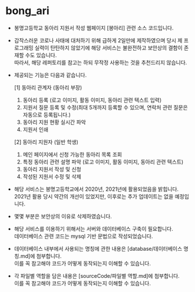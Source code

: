 # bong_ari
* 봉명고등학교 동아리 지원서 작성 웹페이지 [봉아리] 관련 소스 코드입니다.

* 갑작스러운 코로나 사태에 대처하기 위해 급하게 2일만에 제작하였으며 당시 제 프로그래밍 실력이 탄탄하지 않았기에 해당 서비스는 불완전하고 보안상의 결함이 존재할 수도 있습니다.
<br>따라서, 해당 레퍼토리를 참고는 하되 무작정 사용하는 것을 추천드리지 않습니다.
  
* 제공되는 기능은 다음과 같습니다.

  [1] 동아리 관계자 (동아리 부장)
  1) 동아리 등록 (로고 이미지, 활동 이미지, 동아리 관련 텍스트 입력)
  2) 지원서 질문 등록 및 수정(최대 5개까지 등록할 수 있으며, 연락처 관련 질문은 자동으로 등록됩니다.)
  3) 동아리 지원 현황 실시간 파악
  4) 지원서 인쇄

  [2] 동아리 지원자 (일반 학생)
  1) 메인 페이지에서 신청 가능한 동아리 목록 조회
  2) 특정 동아리 관련 설명 파악 (로고 이미지, 활동 이미지, 동아리 관련 텍스트)
  3) 동아리 지원서 작성 및 신청
  4) 작성된 지원서 수정 및 삭제

* 해당 서비스는 봉명고등학교에서 2020년, 2021년에 활용되었음을 밝힙니다.
  <br>2021년 활용 당시 약간의 개선이 있었지만, 이후로는 추가 업데이트는 없을 예정입니다.
  
* 몇몇 부분은 보안상의 이유로 삭제하였습니다.
  
* 해당 서비스를 이용하기 위해서는 서버와 데이터베이스 구축이 필요합니다.
  <br>데이터베이스 관련 코드는 mysql 기반 문법으로 작성되었습니다.
  
* 데이터베이스 내부에서 사용되는 명칭에 관한 내용은 [database/데이터베이스 명칭.md]에 첨부합니다.
  <br>이를 꼭 참고해야 코드가 어떻게 동작되는지 이해할 수 있습니다.

* 각 파일별 역할을 담은 내용은 [sourceCode/파일별 역할.md]에 첨부합니다.
  <br>이를 꼭 참고해야 코드가 어떻게 동작되는지 이해할 수 있습니다.
